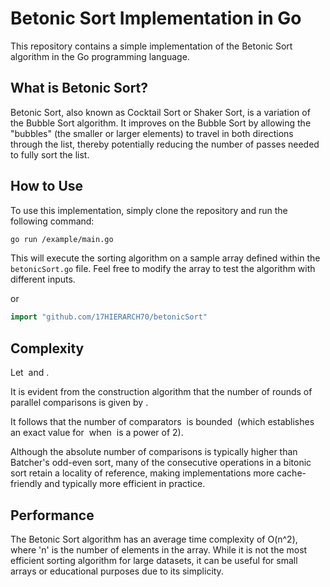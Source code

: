 # Betonic Sort Implementation in Go

This repository contains a simple implementation of the Betonic Sort algorithm in the Go programming language.

## What is Betonic Sort?

Betonic Sort, also known as Cocktail Sort or Shaker Sort, is a variation of the Bubble Sort algorithm. It improves on the Bubble Sort by allowing the "bubbles" (the smaller or larger elements) to travel in both directions through the list, thereby potentially reducing the number of passes needed to fully sort the list.

## How to Use

To use this implementation, simply clone the repository and run the following command:

```bash
go run /example/main.go
```

This will execute the sorting algorithm on a sample array defined within the `betonicSort.go` file. Feel free to modify the array to test the algorithm with different inputs.

or

```Go
import "github.com/17HIERARCH70/betonicSort"
```
## Complexity

Let <math>p = \lfloor \log_2 n \rfloor</math> and <math>q = \lceil \log_2 n \rceil</math>.

It is evident from the construction algorithm that the number of rounds of parallel comparisons is given by <math>q(q+1)/2</math>.

It follows that the number of comparators <math>c</math> is bounded <math>2 ^{p-1} \cdot p (p+1) /2 \leq c \leq \lfloor {n/2} \rfloor \cdot q (q+1) /2 </math> (which establishes an exact value for <math>c</math> when <math>n</math> is a power of 2).

Although the absolute number of comparisons is typically higher than Batcher's odd-even sort, many of the consecutive operations in a bitonic sort retain a locality of reference, making implementations more cache-friendly and typically more efficient in practice.

## Performance

The Betonic Sort algorithm has an average time complexity of O(n^2), where 'n' is the number of elements in the array. While it is not the most efficient sorting algorithm for large datasets, it can be useful for small arrays or educational purposes due to its simplicity.

